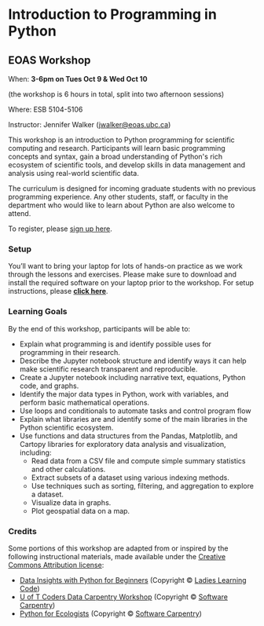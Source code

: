 # Introduction to Programming in Python
## EOAS Workshop

When: **3-6pm on Tues Oct 9 & Wed Oct 10**

(the workshop is 6 hours in total, split into two afternoon sessions)
 
Where: ESB 5104-5106

Instructor: Jennifer Walker (jwalker@eoas.ubc.ca)

This workshop is an introduction to Python programming for scientific computing and research. Participants will learn basic programming concepts and syntax, gain a broad understanding of Python's rich ecosystem of scientific tools, and develop skills in data management and analysis using real-world scientific data.
 
The curriculum is designed for incoming graduate students with no previous programming experience. Any other students, staff, or faculty in the department who would like to learn about Python are also welcome to attend.
 
To register, please [sign up here](https://goo.gl/forms/QJlUJ227m6NbOY9G2).

### Setup

You’ll want to bring your laptop for lots of hands-on practice as we work through the lessons and exercises. Please make sure to download and install the required software on your laptop prior to the workshop. For setup instructions, please **[click here](https://jenfly.github.io/eoas-python/SETUP)**.

### Learning Goals

By the end of this workshop, participants will be able to:
- Explain what programming is and identify possible uses for programming in their research.
- Describe the Jupyter notebook structure and identify ways it can help make scientific research transparent and reproducible.
- Create a Jupyter notebook including narrative text, equations, Python code, and graphs.
- Identify the major data types in Python, work with variables, and perform basic mathematical operations.
- Use loops and conditionals to automate tasks and control program flow
- Explain what libraries are and identify some of the main libraries in the Python scientific ecosystem.
- Use functions and data structures from the Pandas, Matplotlib, and Cartopy libraries for exploratory data analysis and visualization, including:
  - Read data from a CSV file and compute simple summary statistics and other calculations.
  - Extract subsets of a dataset using various indexing methods.
  - Use techniques such as sorting, filtering, and aggregation to explore a dataset.
  - Visualize data in graphs.
  - Plot geospatial data on a map.

### Credits

Some portions of this workshop are adapted from or inspired by the following instructional materials, made available under the [Creative Commons Attribution license](https://creativecommons.org/licenses/by/4.0/):
- [Data Insights with Python for Beginners](https://github.com/ladieslearningcode/llc-intro-to-python) (Copyright © [Ladies Learning Code](https://www.canadalearningcode.ca/program/ladies-learning-code/)) 
- [U of T Coders Data Carpentry Workshop](https://github.com/UofTCoders/2018-09-10-utoronto) (Copyright © [Software Carpentry](http://software-carpentry.org/))
- [Python for Ecologists](http://www.datacarpentry.org/python-ecology-lesson/) (Copyright © [Software Carpentry](http://software-carpentry.org/))
